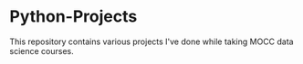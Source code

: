 # Python-Projects
This repository contains various projects I've done while taking MOCC data science courses.
